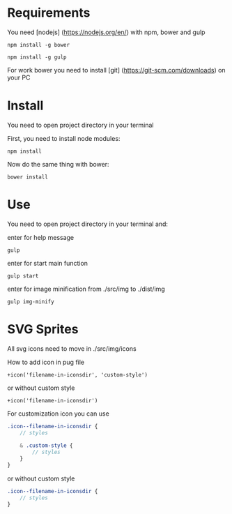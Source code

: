 # Requirements

You need [nodejs] (https://nodejs.org/en/) with npm, bower and gulp

    npm install -g bower
    
    npm install -g gulp
    
For work bower you need to install [git] (https://git-scm.com/downloads) on your PC

# Install

You need to open project directory in your terminal

First, you need to install node modules:

    npm install

Now do the same thing with bower:

    bower install

# Use

You need to open project directory in your terminal and:

enter for help message

    gulp

enter for start main function

    gulp start

enter for image minification from ./src/img to ./dist/img

    gulp img-minify

# SVG Sprites

All svg icons need to move in ./src/img/icons

How to add icon in pug file
```pug
+icon('filename-in-iconsdir', 'custom-style')
```
or without custom style
```pug
+icon('filename-in-iconsdir')
```

For customization icon you can use
```scss
.icon--filename-in-iconsdir {
    // styles
    
    & .custom-style {
        // styles
    }
}
```
or without custom style
```scss
.icon--filename-in-iconsdir {
    // styles
}
```
